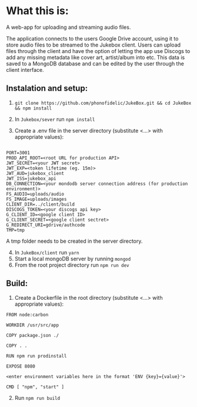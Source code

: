 # What this is:
A web-app for uploading and streaming audio files.

The application connects to the users Google Drive account, using it to store audio files to be streamed to the Jukebox client. Users can upload files through the client and have the option of letting the app use Discogs to add any missing metadata like cover art, artist/album into etc. This data is saved to a MongoDB database and can be edited by the user through the client interface.

## Instalation and setup:
1. `git clone https://github.com/phonofidelic/JukeBox.git && cd JukeBox && npm install`

2. In `Jukebox/sever` run `npm install`
3. Create a .env file in the server directory (substitute <...> with appropriate values):
```

PORT=3001
PROD_API_ROOT=<root URL for production API>
JWT_SECRET=<your JWT secret>
JWT_EXP=<token lifetime (eg. 15m)>
JWT_AUD=jukebox_client
JWT_ISS=jukebox_api
DB_CONNECTION=<your mondodb server connection address (for production environment)>
FS_AUDIO=uploads/audio
FS_IMAGE=uploads/images
CLIENT_DIR=../client/build
DISCOGS_TOKEN=<your discogs api key>
G_CLIENT_ID=<google client ID>
G_CLIENT_SECRET=<google client sectret>
G_REDIRECT_URI=gdrive/authcode
TMP=tmp
```
A tmp folder needs to be created in the server directory.

4. In `JukeBox/client` run `yarn`
5. Start a local mongoDB server by running `mongod`
6. From the root project directory run `npm run dev`

## Build:
1. Create a Dockerfile in the root directory (substitute <...> with appropriate values):
```
FROM node:carbon

WORKDIR /usr/src/app

COPY package.json ./

COPY . .

RUN npm run prodinstall

EXPOSE 8080

<enter environment variables here in the format 'ENV {key}={value}'>

CMD [ "npm", "start" ]
```

2. Run `npm run build`